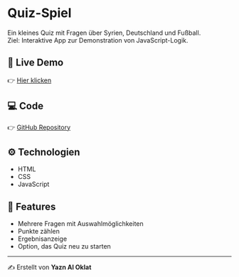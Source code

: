 # Quiz-Spiel

Ein kleines Quiz mit Fragen über Syrien, Deutschland und Fußball.  
Ziel: Interaktive App zur Demonstration von JavaScript-Logik.

## 🚀 Live Demo
👉 [Hier klicken](https://yazen123321.github.io/Quis-spiel/)

## 💻 Code
👉 [GitHub Repository](https://github.com/yazen123321/Quiz-Spiel)

## ⚙️ Technologien
- HTML
- CSS
- JavaScript

## 📖 Features
- Mehrere Fragen mit Auswahlmöglichkeiten
- Punkte zählen
- Ergebnisanzeige
- Option, das Quiz neu zu starten

---
✍️ Erstellt von **Yazn Al Oklat**
